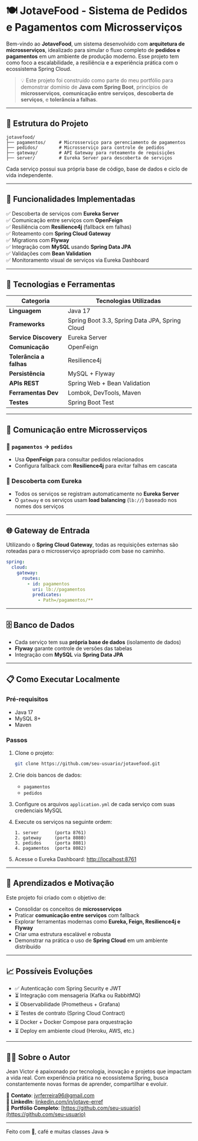 # 🍽️ JotaveFood - Sistema de Pedidos e Pagamentos com Microsserviços

Bem-vindo ao **JotaveFood**, um sistema desenvolvido com **arquitetura de microsserviços**, idealizado para simular o fluxo completo de **pedidos e pagamentos** em um ambiente de produção moderno. Esse projeto tem como foco a escalabilidade, a resiliência e a experiência prática com o ecossistema Spring Cloud.

> 💡 Este projeto foi construído como parte do meu portfólio para demonstrar domínio de **Java com Spring Boot**, princípios de **microsserviços**, **comunicação entre serviços**, **descoberta de serviços**, e **tolerância a falhas**.

---

## 🧱 Estrutura do Projeto

```
jotavefood/
├── pagamentos/     # Microsserviço para gerenciamento de pagamentos
├── pedidos/        # Microsserviço para controle de pedidos
├── gateway/        # API Gateway para roteamento de requisições
├── server/         # Eureka Server para descoberta de serviços
```

Cada serviço possui sua própria base de código, base de dados e ciclo de vida independente.

---

## 🌟 Funcionalidades Implementadas

✅ Descoberta de serviços com **Eureka Server**  
✅ Comunicação entre serviços com **OpenFeign**  
✅ Resiliência com **Resilience4j** (fallback em falhas)  
✅ Roteamento com **Spring Cloud Gateway**  
✅ Migrations com **Flyway**  
✅ Integração com **MySQL** usando **Spring Data JPA**  
✅ Validações com **Bean Validation**  
✅ Monitoramento visual de serviços via Eureka Dashboard  

---

## 🚀 Tecnologias e Ferramentas

| Categoria              | Tecnologias Utilizadas                                  |
|------------------------|----------------------------------------------------------|
| **Linguagem**          | Java 17                                                 |
| **Frameworks**         | Spring Boot 3.3, Spring Data JPA, Spring Cloud          |
| **Service Discovery**  | Eureka Server                                           |
| **Comunicação**        | OpenFeign                                               |
| **Tolerância a falhas**| Resilience4j                                            |
| **Persistência**       | MySQL + Flyway                                          |
| **APIs REST**          | Spring Web + Bean Validation                            |
| **Ferramentas Dev**    | Lombok, DevTools, Maven                                 |
| **Testes**             | Spring Boot Test                                        |

---

## 🔁 Comunicação entre Microsserviços

### 🧾 `pagamentos` → `pedidos`
- Usa **OpenFeign** para consultar pedidos relacionados
- Configura fallback com **Resilience4j** para evitar falhas em cascata

### 🔎 Descoberta com Eureka
- Todos os serviços se registram automaticamente no **Eureka Server**
- O `gateway` e os serviços usam **load balancing** (`lb://`) baseado nos nomes dos serviços

---

## 🌐 Gateway de Entrada

Utilizando o **Spring Cloud Gateway**, todas as requisições externas são roteadas para o microsserviço apropriado com base no caminho.

```yaml
spring:
  cloud:
    gateway:
      routes:
        - id: pagamentos
          uri: lb://pagamentos
          predicates:
            - Path=/pagamentos/**
```

---

## 🗄️ Banco de Dados

- Cada serviço tem sua **própria base de dados** (isolamento de dados)
- **Flyway** garante controle de versões das tabelas
- Integração com **MySQL** via **Spring Data JPA**

---

## 📋 Como Executar Localmente

### Pré-requisitos
- Java 17
- MySQL 8+
- Maven

### Passos

1. Clone o projeto:
   ```bash
   git clone https://github.com/seu-usuario/jotavefood.git
   ```

2. Crie dois bancos de dados:
   - `pagamentos`
   - `pedidos`

3. Configure os arquivos `application.yml` de cada serviço com suas credenciais MySQL

4. Execute os serviços na seguinte ordem:

   ```
   1. server      (porta 8761)
   2. gateway     (porta 8080)
   3. pedidos     (porta 8081)
   4. pagamentos  (porta 8082)
   ```

5. Acesse o Eureka Dashboard: [http://localhost:8761](http://localhost:8761)

---

## 🧠 Aprendizados e Motivação

Este projeto foi criado com o objetivo de:

- Consolidar os conceitos de **microsserviços**
- Praticar **comunicação entre serviços** com fallback
- Explorar ferramentas modernas como **Eureka, Feign, Resilience4j e Flyway**
- Criar uma estrutura escalável e robusta
- Demonstrar na prática o uso de **Spring Cloud** em um ambiente distribuído

---

## 📈 Possíveis Evoluções

- ✅ Autenticação com Spring Security e JWT  
- ⏳ Integração com mensageria (Kafka ou RabbitMQ)  
- ⏳ Observabilidade (Prometheus + Grafana)  
- ⏳ Testes de contrato (Spring Cloud Contract)  
- ⏳ Docker + Docker Compose para orquestração  
- ⏳ Deploy em ambiente cloud (Heroku, AWS, etc.)

---

## 👨‍💻 Sobre o Autor

Jean Victor é apaixonado por tecnologia, inovação e projetos que impactam a vida real. Com experiência prática no ecossistema Spring, busca constantemente novas formas de aprender, compartilhar e evoluir.

📧 **Contato**: [jvrferreira96@gmail.com](mailto:jvrferreira96@gmail.com)  
🔗 **LinkedIn**: [linkedin.com/in/jotave-erref](https://www.linkedin.com/in/jotave-erref/)  
💼 **Portfólio Completo**: [https://github.com/seu-usuario](https://github.com/seu-usuario)

---

Feito com 💛, café e muitas classes Java ☕